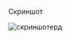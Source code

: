 Скриншот 

![скриншотерд](https://github.com/qweasads/bd/assets/126321177/7af2641f-5e1e-4766-b7f5-5060e1e473b4)
